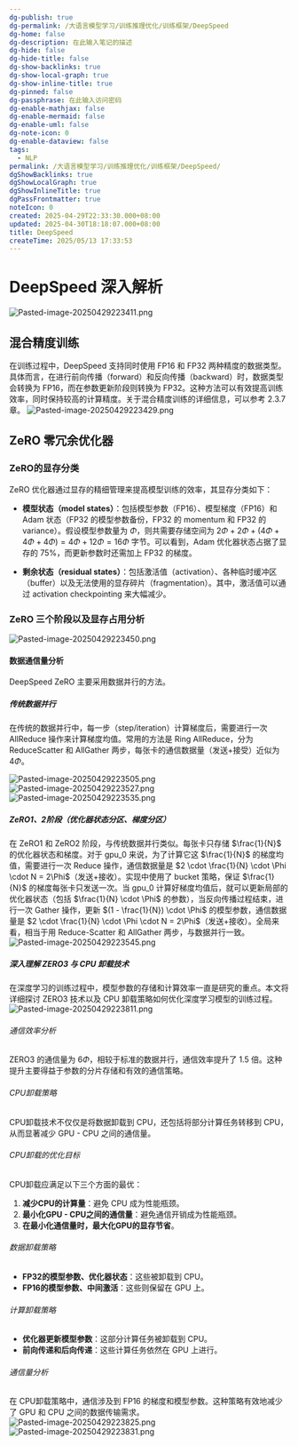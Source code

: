 ```yaml
---
dg-publish: true
dg-permalink: /大语言模型学习/训练推理优化/训练框架/DeepSpeed
dg-home: false
dg-description: 在此输入笔记的描述
dg-hide: false
dg-hide-title: false
dg-show-backlinks: true
dg-show-local-graph: true
dg-show-inline-title: true
dg-pinned: false
dg-passphrase: 在此输入访问密码
dg-enable-mathjax: false
dg-enable-mermaid: false
dg-enable-uml: false
dg-note-icon: 0
dg-enable-dataview: false
tags:
  - NLP
permalink: /大语言模型学习/训练推理优化/训练框架/DeepSpeed/
dgShowBacklinks: true
dgShowLocalGraph: true
dgShowInlineTitle: true
dgPassFrontmatter: true
noteIcon: 0
created: 2025-04-29T22:33:30.000+08:00
updated: 2025-04-30T18:18:07.000+08:00
title: DeepSpeed
createTime: 2025/05/13 17:33:53
---
```




# DeepSpeed 深入解析
![Pasted-image-20250429223411.png](../../.vuepress/public/img/user/附件/Pasted-image-20250429223411.png)

## 混合精度训练
在训练过程中，DeepSpeed 支持同时使用 FP16 和 FP32 两种精度的数据类型。具体而言，在进行前向传播（forward）和反向传播（backward）时，数据类型会转换为 FP16，而在参数更新阶段则转换为 FP32。这种方法可以有效提高训练效率，同时保持较高的计算精度。关于混合精度训练的详细信息，可以参考 2.3.7 章。
![Pasted-image-20250429223429.png](../../.vuepress/public/img/user/附件/Pasted-image-20250429223429.png)


## ZeRO 零冗余优化器

### ZeRO的显存分类
ZeRO 优化器通过显存的精细管理来提高模型训练的效率，其显存分类如下：

- **模型状态（model states）**：包括模型参数（FP16）、模型梯度（FP16）和 Adam 状态（FP32 的模型参数备份，FP32 的 momentum 和 FP32 的 variance）。假设模型参数量为 $\Phi$，则共需要存储空间为 $2\Phi + 2\Phi + (4\Phi + 4\Phi + 4\Phi) = 4\Phi + 12\Phi = 16\Phi$ 字节。可以看到，Adam 优化器状态占据了显存的 75%，而更新参数时还需加上 FP32 的梯度。

- **剩余状态（residual states）**：包括激活值（activation）、各种临时缓冲区（buffer）以及无法使用的显存碎片（fragmentation）。其中，激活值可以通过 activation checkpointing 来大幅减少。


### ZeRO 三个阶段以及显存占用分析
![Pasted-image-20250429223450.png](../../.vuepress/public/img/user/附件/Pasted-image-20250429223450.png)

#### 数据通信量分析
DeepSpeed ZeRO 主要采用数据并行的方法。

##### 传统数据并行
在传统的数据并行中，每一步（step/iteration）计算梯度后，需要进行一次 AllReduce 操作来计算梯度均值。常用的方法是 Ring AllReduce，分为 ReduceScatter 和 AllGather 两步，每张卡的通信数据量（发送+接受）近似为 $4\Phi$。

![Pasted-image-20250429223505.png](../../.vuepress/public/img/user/附件/Pasted-image-20250429223505.png)
![Pasted-image-20250429223527.png](../../.vuepress/public/img/user/附件/Pasted-image-20250429223527.png)
![Pasted-image-20250429223535.png](../../.vuepress/public/img/user/附件/Pasted-image-20250429223535.png)


##### ZeRO1、2阶段（优化器状态分区、梯度分区）
在 ZeRO1 和 ZeRO2 阶段，与传统数据并行类似。每张卡只存储 $\frac{1}{N}$ 的优化器状态和梯度。对于 gpu_0 来说，为了计算它这 $\frac{1}{N}$ 的梯度均值，需要进行一次 Reduce 操作，通信数据量是 $2 \cdot \frac{1}{N} \cdot \Phi \cdot N = 2\Phi$（发送+接收）。实现中使用了 bucket 策略，保证 $\frac{1}{N}$ 的梯度每张卡只发送一次。当 gpu_0 计算好梯度均值后，就可以更新局部的优化器状态（包括 $\frac{1}{N} \cdot \Phi$ 的参数），当反向传播过程结束，进行一次 Gather 操作，更新 $(1 - \frac{1}{N}) \cdot \Phi$ 的模型参数，通信数据量是 $2 \cdot \frac{1}{N} \cdot \Phi \cdot N = 2\Phi$（发送+接收）。全局来看，相当于用 Reduce-Scatter 和 AllGather 两步，与数据并行一致。
![Pasted-image-20250429223545.png](../../.vuepress/public/img/user/附件/Pasted-image-20250429223545.png)


#####  深入理解 ZERO3 与 CPU 卸载技术
在深度学习的训练过程中，模型参数的存储和计算效率一直是研究的重点。本文将详细探讨 ZERO3 技术以及 CPU 卸载策略如何优化深度学习模型的训练过程。
![Pasted-image-20250429223811.png](../../.vuepress/public/img/user/附件/Pasted-image-20250429223811.png)

###### 通信效率分析
ZERO3 的通信量为 $6\Phi$，相较于标准的数据并行，通信效率提升了 $1.5$ 倍。这种提升主要得益于参数的分片存储和有效的通信策略。


###### CPU卸载策略
CPU卸载技术不仅仅是将数据卸载到 CPU，还包括将部分计算任务转移到 CPU，从而显著减少 GPU - CPU 之间的通信量。


###### CPU卸载的优化目标
CPU卸载应满足以下三个方面的最优：

1. **减少CPU的计算量**：避免 CPU 成为性能瓶颈。
2. **最小化GPU - CPU之间的通信量**：避免通信开销成为性能瓶颈。
3. **在最小化通信量时，最大化GPU的显存节省**。


###### 数据卸载策略
- **FP32的模型参数、优化器状态**：这些被卸载到 CPU。
- **FP16的模型参数、中间激活**：这些则保留在 GPU 上。


###### 计算卸载策略
- **优化器更新模型参数**：这部分计算任务被卸载到 CPU。
- **前向传递和后向传递**：这些计算任务依然在 GPU 上进行。


###### 通信量分析
在 CPU卸载策略中，通信涉及到 FP16 的梯度和模型参数。这种策略有效地减少了 GPU 和 CPU 之间的数据传输需求。
![Pasted-image-20250429223825.png](../../.vuepress/public/img/user/附件/Pasted-image-20250429223825.png)![Pasted-image-20250429223831.png](../../.vuepress/public/img/user/附件/Pasted-image-20250429223831.png)
